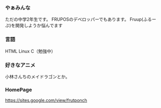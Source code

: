 ### やぁみんな
ただの中学2年生です。
FRUPOSのデベロッパーでもあります。
Fruup(ふるーぷ)を開発しようか悩んでます

### 言語
HTML Linux C（勉強中）

### 好きなアニメ
小林さんちのメイドラゴンとか。

### HomePage
https://sites.google.com/view/frutponch

<!--
**FrutPonch/FrutPonch** is a ✨ _special_ ✨ repository because its `README.md` (this file) appears on your GitHub profile.

Here are some ideas to get you started:

- 🔭 I’m currently working on ...
- 🌱 I’m currently learning ...
- 👯 I’m looking to collaborate on ...
- 🤔 I’m looking for help with ...
- 💬 Ask me about ...
- 📫 How to reach me: ...
- 😄 Pronouns: ...
- ⚡ Fun fact: ...
-->
